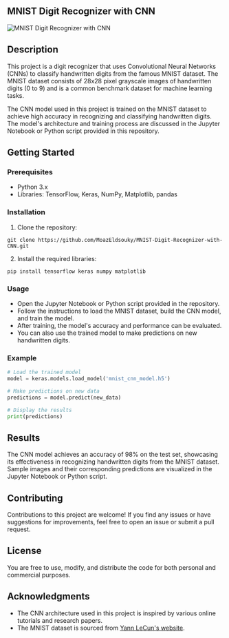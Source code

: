 ## MNIST Digit Recognizer with CNN

![MNIST Digit Recognizer with CNN](https://www.google.com/url?sa=i&url=https%3A%2F%2Fwww.researchgate.net%2Ffigure%2FSamples-from-the-MNIST-digit-recognition-data-set-Here-a-black-pixel-corresponds-to-an_fig1_200744481&psig=AOvVaw1JK2tqgsNpSn8xzytwrqv2&ust=1691036990564000&source=images&cd=vfe&opi=89978449&ved=0CBEQjRxqFwoTCKjZ6eqRvYADFQAAAAAdAAAAABAE)

## Description

This project is a digit recognizer that uses Convolutional Neural Networks (CNNs) to classify handwritten digits from the famous MNIST dataset. The MNIST dataset consists of 28x28 pixel grayscale images of handwritten digits (0 to 9) and is a common benchmark dataset for machine learning tasks.

The CNN model used in this project is trained on the MNIST dataset to achieve high accuracy in recognizing and classifying handwritten digits. The model's architecture and training process are discussed in the Jupyter Notebook or Python script provided in this repository.

## Getting Started

### Prerequisites

- Python 3.x
- Libraries: TensorFlow, Keras, NumPy, Matplotlib, pandas

### Installation

1. Clone the repository:
```
git clone https://github.com/MoazEldsouky/MNIST-Digit-Recognizer-with-CNN.git
```

2. Install the required libraries:
```
pip install tensorflow keras numpy matplotlib
```

### Usage

- Open the Jupyter Notebook or Python script provided in the repository.
- Follow the instructions to load the MNIST dataset, build the CNN model, and train the model.
- After training, the model's accuracy and performance can be evaluated.
- You can also use the trained model to make predictions on new handwritten digits.

### Example

```python
# Load the trained model
model = keras.models.load_model('mnist_cnn_model.h5')

# Make predictions on new data
predictions = model.predict(new_data)

# Display the results
print(predictions)
```

## Results

The CNN model achieves an accuracy of 98% on the test set, showcasing its effectiveness in recognizing handwritten digits from the MNIST dataset. Sample images and their corresponding predictions are visualized in the Jupyter Notebook or Python script.

## Contributing

Contributions to this project are welcome! If you find any issues or have suggestions for improvements, feel free to open an issue or submit a pull request.

## License

You are free to use, modify, and distribute the code for both personal and commercial purposes.

## Acknowledgments

- The CNN architecture used in this project is inspired by various online tutorials and research papers.
- The MNIST dataset is sourced from [Yann LeCun's website](http://yann.lecun.com/exdb/mnist/).

